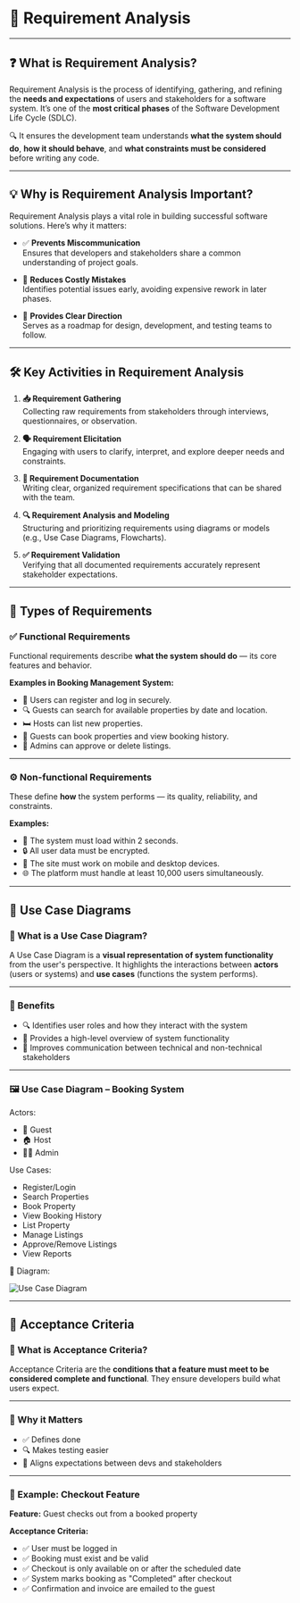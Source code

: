
# 📘 Requirement Analysis

---

## ❓ What is Requirement Analysis?

Requirement Analysis is the process of identifying, gathering, and refining the **needs and expectations** of users and stakeholders for a software system. It’s one of the **most critical phases** of the Software Development Life Cycle (SDLC).

🔍 It ensures the development team understands **what the system should do**, **how it should behave**, and **what constraints must be considered** before writing any code.

---

## 💡 Why is Requirement Analysis Important?

Requirement Analysis plays a vital role in building successful software solutions. Here’s why it matters:

- ✅ **Prevents Miscommunication**  
  Ensures that developers and stakeholders share a common understanding of project goals.

- 🚫 **Reduces Costly Mistakes**  
  Identifies potential issues early, avoiding expensive rework in later phases.

- 🧭 **Provides Clear Direction**  
  Serves as a roadmap for design, development, and testing teams to follow.

---

## 🛠️ Key Activities in Requirement Analysis

1. **📥 Requirement Gathering**  
   Collecting raw requirements from stakeholders through interviews, questionnaires, or observation.

2. **🗣️ Requirement Elicitation**  
   Engaging with users to clarify, interpret, and explore deeper needs and constraints.

3. **📝 Requirement Documentation**  
   Writing clear, organized requirement specifications that can be shared with the team.

4. **🔍 Requirement Analysis and Modeling**  
   Structuring and prioritizing requirements using diagrams or models (e.g., Use Case Diagrams, Flowcharts).

5. **✅ Requirement Validation**  
   Verifying that all documented requirements accurately represent stakeholder expectations.

---

## 🧾 Types of Requirements

### ✅ Functional Requirements

Functional requirements describe **what the system should do** — its core features and behavior.

**Examples in Booking Management System:**
- 🔐 Users can register and log in securely.
- 🔍 Guests can search for available properties by date and location.
- 🛏️ Hosts can list new properties.
- 📅 Guests can book properties and view booking history.
- 🧾 Admins can approve or delete listings.

---

### ⚙️ Non-functional Requirements

These define **how** the system performs — its quality, reliability, and constraints.

**Examples:**
- 🚀 The system must load within 2 seconds.
- 🔒 All user data must be encrypted.
- 📱 The site must work on mobile and desktop devices.
- 🌐 The platform must handle at least 10,000 users simultaneously.

---

## 🧩 Use Case Diagrams

### 🧠 What is a Use Case Diagram?

A Use Case Diagram is a **visual representation of system functionality** from the user's perspective. It highlights the interactions between **actors** (users or systems) and **use cases** (functions the system performs).

---

### 🎯 Benefits

- 🔍 Identifies user roles and how they interact with the system
- 🧭 Provides a high-level overview of system functionality
- 💬 Improves communication between technical and non-technical stakeholders

---

### 🖼️ Use Case Diagram – Booking System

Actors:
- 👤 Guest
- 🏠 Host
- 🧑‍💼 Admin

Use Cases:
- Register/Login
- Search Properties
- Book Property
- View Booking History
- List Property
- Manage Listings
- Approve/Remove Listings
- View Reports

📌 Diagram:

![Use Case Diagram](./alx-booking-uc.png)

---

## 🎯 Acceptance Criteria

### 📌 What is Acceptance Criteria?

Acceptance Criteria are the **conditions that a feature must meet to be considered complete and functional**. They ensure developers build what users expect.

---

### 🚀 Why it Matters

- ✅ Defines done
- 🔍 Makes testing easier
- 💬 Aligns expectations between devs and stakeholders

---

### 🧾 Example: Checkout Feature

**Feature:** Guest checks out from a booked property

**Acceptance Criteria:**
- ✅ User must be logged in
- ✅ Booking must exist and be valid
- ✅ Checkout is only available on or after the scheduled date
- ✅ System marks booking as "Completed" after checkout
- ✅ Confirmation and invoice are emailed to the guest


